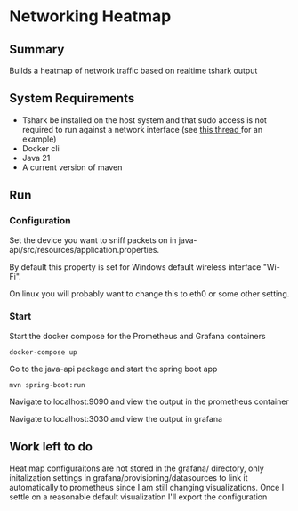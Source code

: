 # Networking Heatmap

## Summary
Builds a heatmap of network traffic based on realtime tshark output

## System Requirements
* Tshark be installed on the host system and that sudo access is not required to run against a network interface (see [this thread ](https://osqa-ask.wireshark.org/questions/7976/wireshark-setup-linux-for-nonroot-user/) for an example)
* Docker cli
* Java 21
* A current version of maven

## Run
### Configuration
Set the device you want to sniff packets on in java-api/src/resources/application.properties. 

By default this property is set for Windows default wireless interface "Wi-Fi". 

On linux you will probably want to change this to eth0 or some other setting. 
### Start
Start the docker compose for the Prometheus and Grafana containers
```shell
docker-compose up
```
Go to the java-api package and start the spring boot app
```shell
mvn spring-boot:run
```
Navigate to localhost:9090 and view the output in the prometheus container

Navigate to localhost:3030 and view the output in grafana

## Work left to do
Heat map configuraitons are not stored in the grafana/ directory, only initalization settings in grafana/provisioning/datasources to link it automatically to prometheus since I am still changing visualizations. Once I settle on a reasonable default visualization I'll export the configuration
